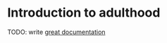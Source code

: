 # Introduction to adulthood

TODO: write [great documentation](http://jacobian.org/writing/what-to-write/)
